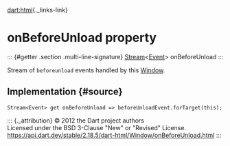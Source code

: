 [dart:html](../../dart-html/dart-html-library){._links-link}

onBeforeUnload property
=======================

::: {#getter .section .multi-line-signature}
[Stream](../../dart-async/stream-class)\<[Event](../event-class)\>
onBeforeUnload
:::

Stream of `beforeunload` events handled by this
[Window](../window-class).

Implementation {#source}
--------------

``` {.language-dart data-language="dart"}
Stream<Event> get onBeforeUnload => beforeUnloadEvent.forTarget(this);
```

::: {._attribution}
© 2012 the Dart project authors\
Licensed under the BSD 3-Clause \"New\" or \"Revised\" License.\
<https://api.dart.dev/stable/2.18.5/dart-html/Window/onBeforeUnload.html>
:::
